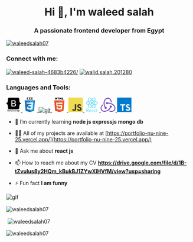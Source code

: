 <h1 align="center">Hi 👋, I'm waleed salah</h1>
<h3 align="center">A passionate frontend developer from Egypt</h3>
<p align="left"> <a href="https://github.com/ryo-ma/github-profile-trophy"><img src="https://github-profile-trophy.vercel.app/?username=waleedsalah07" alt="waleedsalah07" /></a> </p>
<h3 align="left">Connect with me:</h3>
<p align="left">
<a href="https://linkedin.com/in/waleed-salah-4683b4226/" target="blank"><img align="center" src="https://raw.githubusercontent.com/rahuldkjain/github-profile-readme-generator/master/src/images/icons/Social/linked-in-alt.svg" alt="waleed-salah-4683b4226/" height="30" width="40" /></a>
<a href="https://fb.com/walid.salah.201280" target="blank"><img align="center" src="https://raw.githubusercontent.com/rahuldkjain/github-profile-readme-generator/master/src/images/icons/Social/facebook.svg" alt="walid.salah.201280" height="30" width="40" /></a>
</p>

<h3 align="left">Languages and Tools:</h3>
<p align="left"> <a href="https://getbootstrap.com" target="_blank" rel="noreferrer"> <img src="https://raw.githubusercontent.com/devicons/devicon/master/icons/bootstrap/bootstrap-plain-wordmark.svg" alt="bootstrap" width="40" height="40"/> </a> <a href="https://www.w3schools.com/css/" target="_blank" rel="noreferrer"> <img src="https://raw.githubusercontent.com/devicons/devicon/master/icons/css3/css3-original-wordmark.svg" alt="css3" width="40" height="40"/> </a> <a href="https://git-scm.com/" target="_blank" rel="noreferrer"> <img src="https://www.vectorlogo.zone/logos/git-scm/git-scm-icon.svg" alt="git" width="40" height="40"/> </a> <a href="https://www.w3.org/html/" target="_blank" rel="noreferrer"> <img src="https://raw.githubusercontent.com/devicons/devicon/master/icons/html5/html5-original-wordmark.svg" alt="html5" width="40" height="40"/> </a> <a href="https://developer.mozilla.org/en-US/docs/Web/JavaScript" target="_blank" rel="noreferrer"> <img src="https://raw.githubusercontent.com/devicons/devicon/master/icons/javascript/javascript-original.svg" alt="javascript" width="40" height="40"/> </a> <a href="https://reactjs.org/" target="_blank" rel="noreferrer"> <img src="https://raw.githubusercontent.com/devicons/devicon/master/icons/react/react-original-wordmark.svg" alt="react" width="40" height="40"/> </a> <a href="https://redux.js.org" target="_blank" rel="noreferrer"> <img src="https://raw.githubusercontent.com/devicons/devicon/master/icons/redux/redux-original.svg" alt="redux" width="40" height="40"/> </a> <a href="https://www.typescriptlang.org/" target="_blank" rel="noreferrer"> <img src="https://raw.githubusercontent.com/devicons/devicon/master/icons/typescript/typescript-original.svg" alt="typescript" width="40" height="40"/> </a> </p>

- 🌱 I’m currently learning **node js expressjs mongo db**

- 👨‍💻 All of my projects are available at [https://portfolio-nu-nine-25.vercel.app/](https://portfolio-nu-nine-25.vercel.app/)

- 💬 Ask me about **react js**

- 📫 How to reach me about my CV **https://drive.google.com/file/d/1B-tZvulus8y2HQm_kBukBJ1ZYwXiHVfM/view?usp=sharing**

- ⚡ Fun fact **I am funny**

 <img  align="center" src="https://cdn.dribbble.com/users/1162077/screenshots/3848914/programmer.gif" alt ="gif" width="1000px" />

<p><img align="center" src="https://github-readme-stats.vercel.app/api/top-langs?username=waleedsalah07&show_icons=true&locale=en&layout=compact" alt="waleedsalah07" /></p>

<p>&nbsp;<img align="center" src="https://github-readme-stats.vercel.app/api?username=waleedsalah07&show_icons=true&locale=en" alt="waleedsalah07" /></p>

<p><img align="center" src="https://github-readme-streak-stats.herokuapp.com/?user=waleedsalah07&" alt="waleedsalah07" /></p>
